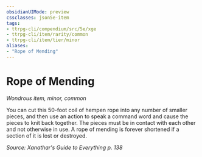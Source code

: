 ```yaml
---
obsidianUIMode: preview
cssclasses: json5e-item
tags:
- ttrpg-cli/compendium/src/5e/xge
- ttrpg-cli/item/rarity/common
- ttrpg-cli/item/tier/minor
aliases: 
- "Rope of Mending"
---
```

# Rope of Mending
*Wondrous item, minor, common*  



You can cut this 50-foot coil of hempen rope into any number of smaller pieces, and then use an action to speak a command word and cause the pieces to knit back together. The pieces must be in contact with each other and not otherwise in use. A rope of mending is forever shortened if a section of it is lost or destroyed.

*Source: Xanathar's Guide to Everything p. 138*